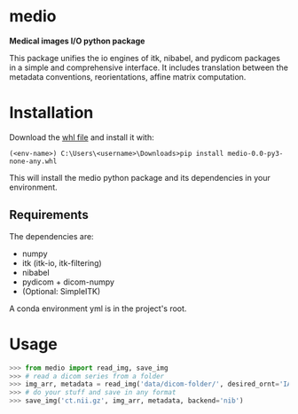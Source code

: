 # medio

**Medical images I/O python package**

This package unifies the io engines of itk, nibabel, and pydicom packages in a simple and comprehensive interface.
It includes translation between the metadata conventions, reorientations, affine matrix computation.

# Installation
Download the [whl file](https://drive.google.com/uc?export=download&id=1JTTrUGeshXd2m--0LK35u5RWY0CvAHVE)
and install it with:
```
(<env-name>) C:\Users\<username>\Downloads>pip install medio-0.0-py3-none-any.whl
```
This will install the medio python package and its dependencies in your environment.

## Requirements
The dependencies are:
- numpy
- itk (itk-io, itk-filtering)
- nibabel
- pydicom + dicom-numpy
- (Optional: SimpleITK)


A conda environment yml is in the project's root.

# Usage
```python
>>> from medio import read_img, save_img
>>> # read a dicom series from a folder
>>> img_arr, metadata = read_img('data/dicom-folder/', desired_ornt='IAR')
>>> # do your stuff and save in any format
>>> save_img('ct.nii.gz', img_arr, metadata, backend='nib')
```
